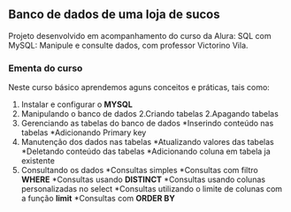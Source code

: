 ## Banco de dados de uma loja de sucos ##

Projeto desenvolvido em acompanhamento do curso da Alura: SQL com MySQL: Manipule e consulte dados, com professor Victorino Vila.

### Ementa do curso ###


Neste curso básico aprendemos aguns conceitos e práticas, tais como: 


1. Instalar e configurar o **MYSQL**
2. Manipulando o banco de dados
      2.Criando tabelas
      2.Apagando tabelas
3. Gerenciando as tabelas do banco de dados
      *Inserindo conteúdo nas tabelas 
      *Adicionando Primary key
4. Manutenção dos dados nas tabelas
   *Atualizando valores das tabelas
   *Deletando conteúdo das tabelas 
   *Adicionando coluna em tabela ja existente
5. Consultando os dados
   *Consultas simples
   *Consultas com filtro **WHERE**
   *Consultas usando **DISTINCT**
   *Consultas usando colunas personalizadas no select
   *Consultas utilizando o limite de colunas com a função **limit**
   *Consultas com **ORDER BY**

